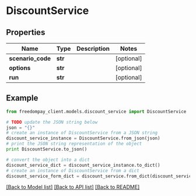 # DiscountService


## Properties
Name | Type | Description | Notes
------------ | ------------- | ------------- | -------------
**scenario_code** | **str** |  | [optional] 
**options** | **str** |  | [optional] 
**run** | **str** |  | [optional] 

## Example

```python
from freedompay_client.models.discount_service import DiscountService

# TODO update the JSON string below
json = "{}"
# create an instance of DiscountService from a JSON string
discount_service_instance = DiscountService.from_json(json)
# print the JSON string representation of the object
print DiscountService.to_json()

# convert the object into a dict
discount_service_dict = discount_service_instance.to_dict()
# create an instance of DiscountService from a dict
discount_service_form_dict = discount_service.from_dict(discount_service_dict)
```
[[Back to Model list]](../README.md#documentation-for-models) [[Back to API list]](../README.md#documentation-for-api-endpoints) [[Back to README]](../README.md)


